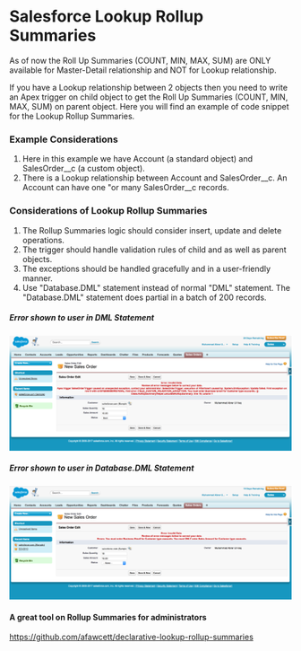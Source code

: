 # Salesforce Lookup Rollup Summaries

As of now the Roll Up Summaries (COUNT, MIN, MAX, SUM) are ONLY available for Master-Detail relationship and NOT for Lookup relationship.

If you have a Lookup relationship between 2 objects then you need to write an Apex trigger on child object to get the Roll Up Summaries (COUNT, MIN, MAX, SUM) on parent object. Here you will find an example of code snippet for the Lookup Rollup Summaries.

### Example Considerations
1. Here in this example we have Account (a standard object) and SalesOrder__c (a custom object).
2. There is a Lookup relationship between Account and SalesOrder__c. An Account can have one "or many SalesOrder__c records.

### Considerations of Lookup Rollup Summaries
1. The Rollup Summaries logic should consider insert, update and delete operations.
2. The trigger should handle validation rules of child and as well as parent objects.
3. The exceptions should be handled gracefully and in a user-friendly manner.
4. Use "Database.DML" statement instead of normal "DML" statement. The "Database.DML" statement does partial in a batch of 200 records.

##### Error shown to user in DML Statement

<img src="supportedimages/Error1.png" />

##### Error shown to user in Database.DML Statement

<img src="supportedimages/Error2.png" />

#### A great tool on Rollup Summaries for administrators 
https://github.com/afawcett/declarative-lookup-rollup-summaries
